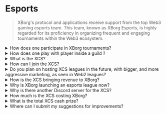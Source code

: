 # Esports

> XBorg's protocol and applications receive support from the top Web3 gaming esports team. This team, known as XBorg Esports, is highly regarded for its proficiency in organizing frequent and engaging tournaments within the Web3 ecosystem.

<details>

<summary>How does one participate in XBorg tournaments?</summary>

Anyone can attend our tournaments. Most tournaments will be hosted on Community Gaming.

</details>

<details>

<summary>How does one play with player inside a guild ?</summary>

You can find players of our clan on our [Discord ](https://discord.com/invite/xborg)server. Start by selecting relevant roles and then head to the appropriate gaming channels. There are always players excited to join in on the action. To join our competitive clans, seniority, and skills are required.

</details>

<details>

<summary>What is the XCS?</summary>

The Xtream Championship Series (XCS) is the first-ever multi-game esports league in Web3 with a **$100,000** cash prize. To learn more about the XCS, please visit [https://www.xborg.com/xtreme-championship-series](https://www.xborg.com/xtreme-championship-series).

</details>

<details>

<summary>How can I join the XCS?</summary>

Start by registering for relevant tournaments. All tournaments can be found [here](https://www.xborg.com/xtreme-championship-series).

</details>

<details>

<summary>Do you plan on hosting XCS leagues in the future, with bigger, and more aggressive marketing, as seen in Web2 leagues?</summary>

Indeed, our team is currently crafting a meticulously designed league that will encompass a significantly broader scope, featuring participation from many traditional esports teams and players. The planned launch date for this initiative is set for the year 2024.

</details>

<details>

<summary>How is the XCS bringing revenue to XBorg?</summary>

Via sponsorship. The total revenues derived from the league are equal to **$300,000**.

</details>

<details>

<summary>Why is XBorg launching an esports league now?</summary>

This growth mechanism is a powerful tool for bolstering our product and expanding our community. Notably, it also contributes to heightening awareness and exposure of Web3 players and fans, underscoring the benefits and opportunities presented by this innovative technological domain.

</details>

<details>

<summary>Why is there another Discord server for the XCS?</summary>

To streamline and expedite the overall experience, we have considered the diverse preferences and priorities of the XBorg community. In recognition that some community members may not wish to participate in the XCS, and vice versa, we have implemented measures to ensure greater flexibility and autonomy.

</details>

<details>

<summary>How much is the XCS costing XBorg?</summary>

The XCS is a profitable event thanks to our partners and sponsors. We can't highlight the exact profit amount.

</details>

<details>

<summary>What is the total XCS cash prize?</summary>

The total cash prize is **$100,000**, distributed over **five games**.

</details>

<details>

<summary>Where can I submit my suggestions for improvements?</summary>

We sincerely appreciate feedback, and you can submit any comments and improvements directly on our [Discord server](https://discord.gg/xborg). Our team and moderators are always available to assist.

</details>

